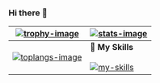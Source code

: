 ### Hi there 👋

| [![trophy-image]][ryo-ma-repo] | [![stats-image]][anuraghazra-repo] |
| - | - |
| [![toplangs-image]][anuraghazra-repo] | **:seedling: My Skills**<br/><br/>[![my-skills]][skill-icons-repo] |

[trophy-image]: https://github-profile-trophy.vercel.app/?username=ras0q&column=4&row=2&no-frame=true
[stats-image]: https://github-readme-stats.vercel.app/api?username=ras0q&count_private=true&show_icons=true&hide_border=true
[toplangs-image]: https://github-readme-stats.vercel.app/api/top-langs/?username=ras0q&layout=compact&exclude_repo=Com-Pro,dotfiles,swift-traq&count_private=false&hide_border=true
[my-skills]: https://skillicons.dev/icons?perline=6&i=git,github,go,swift,js,ts,nodejs,py,docker,linux,mysql,matlab,vim,vscode
[ryo-ma-repo]: https://github.com/ryo-ma/github-profile-trophy
[anuraghazra-repo]: https://github.com/anuraghazra/github-readme-stats
[skill-icons-repo]: https://github.com/tandpfun/skill-icons

<!--
**ras0q/ras0q** is a ✨ _special_ ✨ repository because its `README.md` (this file) appears on your GitHub profile.

Here are some ideas to get you started:

- 🔭 I’m currently working on ...
- 🌱 I’m currently learning ...
- 👯 I’m looking to collaborate on ...
- 🤔 I’m looking for help with ...
- 💬 Ask me about ...
- 📫 How to reach me: ...
- 😄 Pronouns: ...
- ⚡ Fun fact: ...
-->
